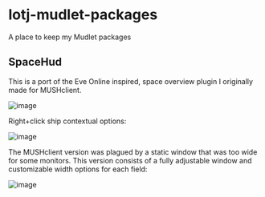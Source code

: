# lotj-mudlet-packages

A place to keep my Mudlet packages

## SpaceHud

This is a port of the Eve Online inspired, space overview plugin I originally made for MUSHclient.

![image](https://user-images.githubusercontent.com/13019467/147528865-da6f64e2-dc79-4779-9159-7d8ac113ef32.png)

Right+click ship contextual options:

![image](https://user-images.githubusercontent.com/13019467/147528916-80999181-7f3d-44e0-88de-bd9f3b01b4bf.png)

The MUSHclient version was plagued by a static window that was too wide for some monitors. This version consists of a fully adjustable window and customizable width options for each field:

![image](https://user-images.githubusercontent.com/13019467/147528971-88ed99f6-a49a-4d7c-b2db-45760fd7df2a.png)
